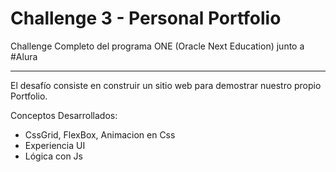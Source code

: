 # Challenge 3 - Personal Portfolio

<!-- Front Matter -->
Challenge Completo del programa ONE (Oracle Next Education) junto a #Alura

---

<!-- Body -->
El desafío consiste en construir un sitio web para demostrar nuestro propio Portfolio.

Conceptos Desarrollados:
- CssGrid, FlexBox, Animacion en Css
- Experiencia UI
- Lógica con Js
